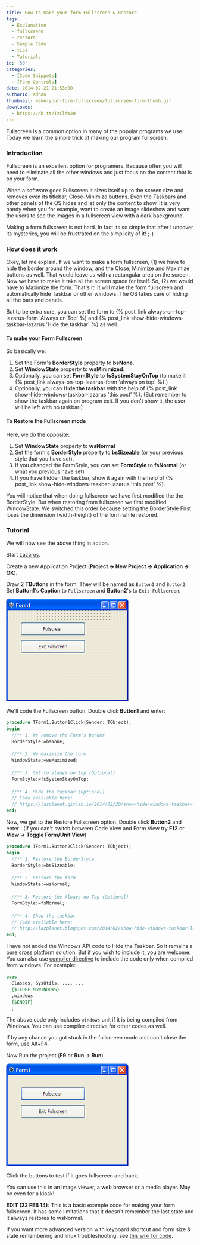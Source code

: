```yaml
---
title: How to make your form Fullscreen & Restore
tags:
  - Explanation
  - fullscreen
  - restore
  - Sample Code
  - tips
  - Tutorials
id: '50'
categories:
  - [Code Snippets]
  - [Form Controls]
date: 2014-02-21 21:53:00
authorId: adnan
thumbnail: make-your-form-fullscreen/fullscreen-form-thumb.gif
downloads:
  - https://db.tt/TzCldWJU
---
```


Fullscreen is a common option in many of the popular programs we use. Today we learn the simple trick of making our program fullscreen.
<!-- more -->


### Introduction

Fullscreen is an excellent option for programers. Because often you will need to eliminate all the other windows and just focus on the content that is on your form.

When a software goes Fullscreen it sizes itself up to the screen size and removes even its titlebar, Close-Minimize buttons. Even the Taskbars and other panels of the OS hides and let only the content to show. It is very handy when you for example, want to create an image slideshow and want the users to see the images in a fullscreen view with a dark background.

Making a form fullscreen is not hard. In fact its so simple that after I uncover its mysteries, you will be frustrated on the simplicity of it! ;-)


### How does it work

Okey, let me explain. If we want to make a form fullscreen, (1) we have to hide the border around the window, and the Close, Minimize and Maximize buttons as well. That would leave us with a rectangular area on the screen. Now we have to make it take all the screen space for itself. So, (2) we would have to Maximize the form. That's it! It will make the form fullscreen and automatically hide Taskbar or other windows. The OS takes care of hiding all the bars and panels.

But to be extra sure, you can set the form to {% post_link always-on-top-lazarus-form 'Always on Top' %} and {% post_link show-hide-windows-taskbar-lazarus 'Hide the taskbar' %} as well.


#### To make your Form Fullscreen

So basically we:
1. Set the Form's **BorderStyle** property to **bsNone**.
2. Set **WindowState** property to **wsMinimized**.
3. Optionally, you can set **FormStyle** to **fsSystemStayOnTop** (to make it {% post_link always-on-top-lazarus-form 'always on top' %}.)
4. Optionally, you can **Hide the taskbar** with the help of {% post_link show-hide-windows-taskbar-lazarus 'this post' %}. (But remember to show the taskbar again on program exit. If you don't show it, the user will be left with no taskbar!)


#### To Restore the Fullscreen mode

Here, we do the opposite:
1. Set **WindowState** property to **wsNormal**
2. Set the form's **BorderStyle** property to **bsSizeable** (or your previous style that you have set).
3. If you changed the FormStyle, you can set **FormStyle** to **fsNormal** (or what you previous have set)
4. If you have hidden the taskbar, show it again with the help of {% post_link show-hide-windows-taskbar-lazarus 'this post' %}.

You will notice that when doing fullscreen we have first modified the the BorderStyle. But when restoring from fullscreen we first modified WindowState. We switched this order because setting the BorderStyle First loses the dimension (width-height) of the form while restored.


### Tutorial

We will now see the above thing in action.

Start [Lazarus](http://www.lazarus.freepascal.org/).

Create a new Application Project (**Project -> New Project -> Application -> OK**).

Draw 2 **TButton**s in the form. They will be named as `Button1` and `Button2`. Set **Button1**'s **Caption** to `Fullscreen` and **Button2**'s to `Exit Fullscreen`.


![](make-your-form-fullscreen/fullscreen-buttons-lazarus.gif)


We'll code the Fullscreen button. Double click **Button1** and enter:

```pascal
procedure TForm1.Button1Click(Sender: TObject);
begin
  //** 1. We remove the Form's border
  BorderStyle:=bsNone;

  //** 2. We maximize the form
  WindowState:=wsMaximized;

  //** 3. Set to always on top (Optional)
  FormStyle:=fsSystemStayOnTop;

  //** 4. Hide the taskbar (Optional)
  // Code available here:
  // https://lazplanet.gitlab.io/2014/02/20/show-hide-windows-taskbar-lazarus/
end;
```


Now, we get to the Restore Fullscreen option. Double click **Button2** and enter :
(If you can't switch between Code View and Form View try **F12** or **View -> Toggle Form/Unit View**)

```pascal
procedure TForm1.Button2Click(Sender: TObject);
begin
  //** 1. Restore the BorderStyle
  BorderStyle:=bsSizeable;

  //** 2. Restore the form
  WindowState:=wsNormal;

  //** 3. Restore the Always on Top (Optional)
  FormStyle:=fsNormal;

  //** 4. Show the taskbar
  // Code available here:
  // http://lazplanet.blogspot.com/2014/02/show-hide-windows-taskbar-lazarus.html
end;
```

I have not added the Windows API code to Hide the Taskbar. So it remains a pure [cross platform](http://wiki.freepascal.org/Multiplatform_Programming_Guide) solution. But if you wish to include it, you are welcome. You can also use [compiler directive](http://www.math.uni-leipzig.de/pool/tuts/FreePascal/prog/node3.html) to include the code only when compiled from windows. For example:

```pascal
uses
  Classes, SysUtils, ..., ...
  {$IFDEF MSWINDOWS}
  ,windows
  {$ENDIF}
  ;
```

The above code only includes `windows` unit if it is being compiled from Windows. You can use compiler directive for other codes as well.

If by any chance you got stuck in the fullscreen mode and can't close the form, use Alt+F4.

Now Run the project (**F9** or **Run -> Run**).


![How to fullscreen a form in Lazarus, cross-platform way](make-your-form-fullscreen/fullscreen-form-lazarus-pro.gif "How to fullscreen a form in Lazarus, cross-platform way")


Click the buttons to test if it goes fullscreen and back.

You can use this in an Image viewer, a web browser or a media player. May be even for a kiosk!

**EDIT (22 FEB 14):**
This is a basic example code for making your form fullscreen. It has some limitations that it doesn't remember the last state and it always restores to wsNormal.

If you want more advanced version with keyboard shortcut and form size & state remembering and linux troubleshooting, see [this wiki for code](http://wiki.lazarus.freepascal.org/Application_full_screen_mode).
